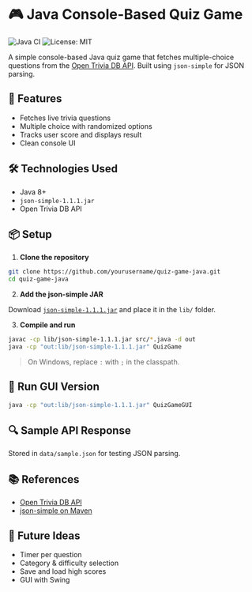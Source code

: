 # 🎮 Java Console-Based Quiz Game

![Java CI](https://github.com/yourusername/quiz-game-java/actions/workflows/java-ci.yml/badge.svg)
![License: MIT](https://img.shields.io/badge/License-MIT-yellow.svg)

A simple console-based Java quiz game that fetches multiple-choice questions from the [Open Trivia DB API](https://opentdb.com/api_config.php). Built using `json-simple` for JSON parsing.

## 🚀 Features

- Fetches live trivia questions
- Multiple choice with randomized options
- Tracks user score and displays result
- Clean console UI

## 🛠 Technologies Used

- Java 8+
- `json-simple-1.1.1.jar`
- Open Trivia DB API

## 📦 Setup

1. **Clone the repository**

```bash
git clone https://github.com/yourusername/quiz-game-java.git
cd quiz-game-java
```

2. **Add the json-simple JAR**

Download [`json-simple-1.1.1.jar`](https://mvnrepository.com/artifact/com.googlecode.json-simple/json-simple/1.1.1) and place it in the `lib/` folder.

3. **Compile and run**

```bash
javac -cp lib/json-simple-1.1.1.jar src/*.java -d out
java -cp "out:lib/json-simple-1.1.1.jar" QuizGame
```

> On Windows, replace `:` with `;` in the classpath.

## 🔄 Run GUI Version

```bash
java -cp "out:lib/json-simple-1.1.1.jar" QuizGameGUI
```

## 🔍 Sample API Response

Stored in `data/sample.json` for testing JSON parsing.

## 📚 References

- [Open Trivia DB API](https://opentdb.com/)
- [json-simple on Maven](https://mvnrepository.com/artifact/com.googlecode.json-simple/json-simple/1.1.1)

## 🔮 Future Ideas

- Timer per question
- Category & difficulty selection
- Save and load high scores
- GUI with Swing
